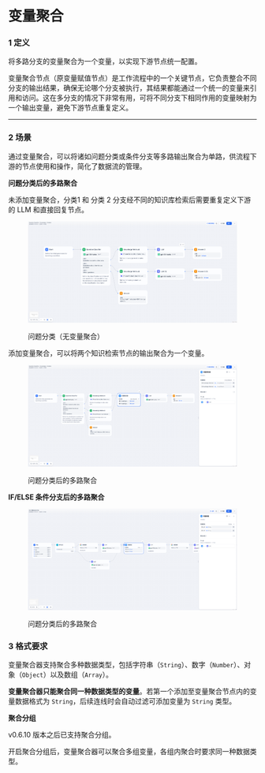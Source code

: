 # 变量聚合

### 1 定义

将多路分支的变量聚合为一个变量，以实现下游节点统一配置。

变量聚合节点（原变量赋值节点）是工作流程中的一个关键节点，它负责整合不同分支的输出结果，确保无论哪个分支被执行，其结果都能通过一个统一的变量来引用和访问。这在多分支的情况下非常有用，可将不同分支下相同作用的变量映射为一个输出变量，避免下游节点重复定义。

***

### 2 场景

通过变量聚合，可以将诸如问题分类或条件分支等多路输出聚合为单路，供流程下游的节点使用和操作，简化了数据流的管理。

**问题分类后的多路聚合**

未添加变量聚合，分类1 和 分类 2 分支经不同的知识库检索后需要重复定义下游的 LLM 和直接回复节点。

<figure><img src="../../../.gitbook/assets/image (278).png" alt=""><figcaption><p>问题分类（无变量聚合）</p></figcaption></figure>

添加变量聚合，可以将两个知识检索节点的输出聚合为一个变量。

<figure><img src="../../../.gitbook/assets/image (276).png" alt=""><figcaption><p>问题分类后的多路聚合</p></figcaption></figure>

**IF/ELSE 条件分支后的多路聚合**

<figure><img src="../../../.gitbook/assets/image (277).png" alt=""><figcaption><p>问题分类后的多路聚合</p></figcaption></figure>

### 3 格式要求

变量聚合器支持聚合多种数据类型，包括字符串（`String`）、数字（`Number`）、对象（`Object`）以及数组（`Array`）。

**变量聚合器只能聚合同一种数据类型的变量**。若第一个添加至变量聚合节点内的变量数据格式为 `String`，后续连线时会自动过滤可添加变量为 `String` 类型。

**聚合分组**

v0.6.10 版本之后已支持聚合分组。

开启聚合分组后，变量聚合器可以聚合多组变量，各组内聚合时要求同一种数据类型。
